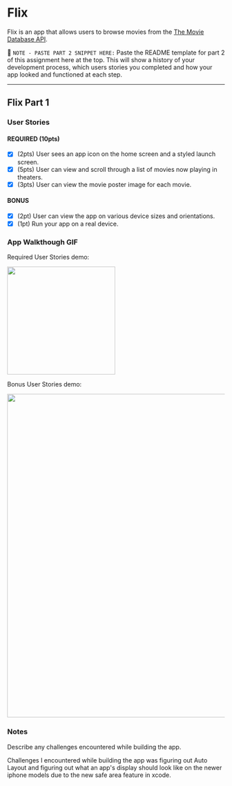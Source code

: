 # Flix

Flix is an app that allows users to browse movies from the [The Movie Database API](http://docs.themoviedb.apiary.io/#).

📝 `NOTE - PASTE PART 2 SNIPPET HERE:` Paste the README template for part 2 of this assignment here at the top. This will show a history of your development process, which users stories you completed and how your app looked and functioned at each step.

---

## Flix Part 1

### User Stories

#### REQUIRED (10pts)
- [x] (2pts) User sees an app icon on the home screen and a styled launch screen.
- [x] (5pts) User can view and scroll through a list of movies now playing in theaters.
- [x] (3pts) User can view the movie poster image for each movie.

#### BONUS
- [x] (2pt) User can view the app on various device sizes and orientations.
- [x] (1pt) Run your app on a real device.

### App Walkthough GIF
Required User Stories demo:

<img src="http://g.recordit.co/yBKfGmvdIh.gif" width=250><br>

Bonus User Stories demo:

<img src="http://g.recordit.co/HO2XSZNDuQ.gif" width=750><br>

### Notes
Describe any challenges encountered while building the app. 

Challenges I encountered while building the app was figuring out Auto Layout and figuring out what an app's display should look like on the newer iphone models due to the new safe area feature in xcode.
